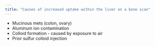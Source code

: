 ```yaml
---
title: "Causes of increased uptake within the liver on a bone scan"
---
```

- Mucinous mets (colon, ovary)
- Aluminum ion contamination
- Colloid formation - caused by exposure to air
- Prior sulfur colloid injection

